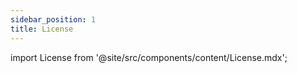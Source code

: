 ```yaml
---
sidebar_position: 1
title: License
---
```


import License from '@site/src/components/content/License.mdx';

<License/>